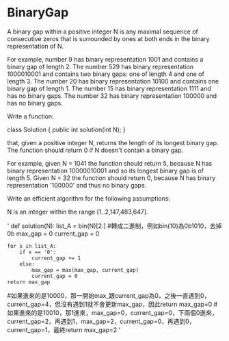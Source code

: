 # BinaryGap
A binary gap within a positive integer N is any maximal sequence of consecutive zeros that is surrounded by ones at both ends in the binary representation of N.

For example, number 9 has binary representation 1001 and contains a binary gap of length 2. The number 529 has binary representation 1000010001 and contains two binary gaps: one of length 4 and one of length 3. The number 20 has binary representation 10100 and contains one binary gap of length 1. The number 15 has binary representation 1111 and has no binary gaps. The number 32 has binary representation 100000 and has no binary gaps.

Write a function:

class Solution { public int solution(int N); }

that, given a positive integer N, returns the length of its longest binary gap. The function should return 0 if N doesn't contain a binary gap.

For example, given N = 1041 the function should return 5, because N has binary representation 10000010001 and so its longest binary gap is of length 5. Given N = 32 the function should return 0, because N has binary representation '100000' and thus no binary gaps.

Write an efficient algorithm for the following assumptions:

N is an integer within the range [1..2,147,483,647].

'
def solution(N):
    list_A = bin(N)[2:] #轉成二進制，例如bin(10)為0b1010，去掉0b
    max_gap = 0
    current_gap = 0

    for x in list_A:
        if x == '0':
            current_gap += 1
        else:
            max_gap = max(max_gap, current_gap)
            current_gap = 0
    return max_gap
#如果進來的是10000，那一開始max_跟current_gap為0，之後一直遇到0，current_gap=4，但沒有遇到1就不會更新max_gap，因此return max_gap=0
#如果進來的是10010，那1進來，max_gap=0，current_gap=0，下兩個0進來，current_gap=2，再遇到1，max_gap=2，current_gap=0，再遇到0，current_gap=1，最終return max_gap=2
'
